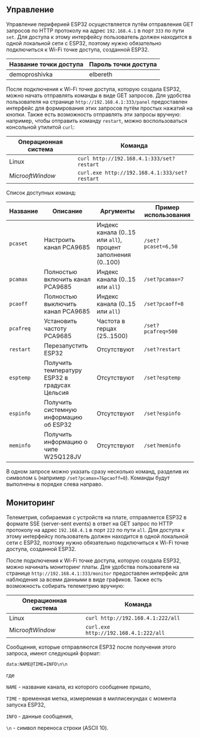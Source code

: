 ## Управление

Управление периферией ESP32 осуществляется путём отправления GET запросов по HTTP протоколу на адрес `192.168.4.1` в порт `333` по пути `set`. Для доступа к этому интерфейсу пользователь должен находится в одной локальной сети с ESP32, поэтому нужно обязательно подключиться к Wi-Fi точке доступа, созданной ESP32.

| Название точки доступа | Пароль точки доступа |
|------------------------|----------------------|
| demoproshivka          | elbereth             |

После подключения к Wi-Fi точке доступа, которую создала ESP32, можно начать отправлять команды в виде GET запросов. Для удобства пользователя на странице `http://192.168.4.1:333/panel` предоставлен интерфейс для формирования этих запросов путём простых нажатий на кнопки. Также есть возможность отправлять эти запросы вручную: например, чтобы отправить команду `restart`, можно воспользоваться консольной утилитой `curl`:

| Операционная система | Команда                                       |
|----------------------|-----------------------------------------------|
| Linux                | `curl http://192.168.4.1:333/set?restart`     |
| Micro$oft Window$    | `curl.exe http://192.168.4.1:333/set?restart` |

Список доступных команд:

| Название  | Описание                                      | Аргументы                                                    | Пример использования      |
|-----------|-----------------------------------------------|--------------------------------------------------------------|---------------------------|
| `pcaset`  | Настроить канал PCA9685                       | Индекс канала (0..15 или `all`), процент заполнения (0..100) | `/set?pcaset=6,50`        |
| `pcamax`  | Полностью включить канал PCA9685              | Индекс канала (0..15 или `all`)                              | `/set?pcamax=7`           |
| `pcaoff`  | Полностью выключить канал PCA9685             | Индекс канала (0..15 или `all`)                              | `/set?pcaoff=8`           |
| `pcafreq` | Установить частоту PCA9685                    | Частота в герцах (25..1500)                                  | `/set?pcafreq=500`        |
| `restart` | Перезапустить ESP32                           | Отсутствуют                                                  | `/set?restart`            |
| `esptemp` | Получить температуру ESP32 в градусах Цельсия | Отсутствуют                                                  | `/set?esptemp`            |
| `espinfo` | Получить системную информацию об ESP32        | Отсутствуют                                                  | `/set?espinfo`            |
| `meminfo` | Получить информацию о чипе W25Q128JV          | Отсутствуют                                                  | `/set?meminfo`            |

В одном запросе можно указать сразу несколько команд, разделив их символом `&` (например `/set?pcamax=7&pcaoff=8`). Команды будут выполнены в порядке слева направо.

## Мониторинг

Телеметрия, собираемая с устройств на плате, отправляется ESP32 в формате SSE (server-sent events) в ответ на GET запрос по HTTP протоколу на адрес `192.168.4.1` в порт `222` по пути `all`. Для доступа к этому интерфейсу пользователь должен находится в одной локальной сети с ESP32, поэтому нужно обязательно подключиться к Wi-Fi точке доступа, созданной ESP32.

После подключения к Wi-Fi точке доступа, которую создала ESP32, можно начинать мониторинг платы. Для удобства пользователя на странице `http://192.168.4.1:333/monitor` предоставлен интерфейс для наблюдения за всеми данными в виде графиков. Также есть возможность собирать телеметрию вручную:

| Операционная система | Команда                               |
|----------------------|---------------------------------------|
| Linux                | `curl http://192.168.4.1:222/all`     |
| Micro$oft Window$    | `curl.exe http://192.168.4.1:222/all` |

Сообщения, которые отправляются ESP32 после получения этого запроса, имеют следующий формат:

```
data:NAME@TIME=INFO\n\n
```

где

`NAME` - название канала, из которого сообщение пришло,

`TIME` - временная метка, измеряемая в миллисекундах с момента запуска ESP32,

`INFO` - данные сообщения,

`\n` - символ переноса строки (ASCII 10).

